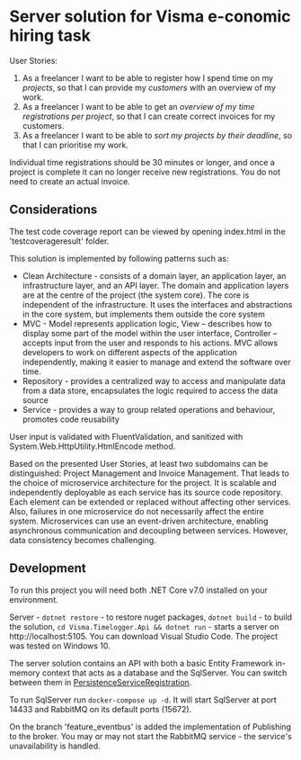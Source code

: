 # Server solution for Visma e-conomic hiring task

User Stories:
1. As a freelancer I want to be able to register how I spend time on my _projects_, so that I can provide my _customers_ with an overview of my work.
2. As a freelancer I want to be able to get an _overview of my time registrations per project_, so that I can create correct invoices for my customers.
3. As a freelancer I want to be able to _sort my projects by their deadline_, so that I can prioritise my work.

Individual time registrations should be 30 minutes or longer, and once a project is complete it can no longer receive new registrations. You do not need to create an actual invoice.

## Considerations

The test code coverage report can be viewed by opening index.html in the 'testcoverageresult' folder.

This solution is implemented by following patterns such as:
 - Clean Architecture - consists of a domain layer, an application layer, an infrastructure layer, and an API layer. The domain and application layers are at the centre of the project (the system core). The core is independent of the infrastructure. It uses the interfaces and abstractions in the core system, but implements them outside the core system
 - MVC - Model represents application logic, View – describes how to display some part of the model within the user interface, Controller – accepts input from the user and responds to his actions. MVC allows developers to work on different aspects of the application independently, making it easier to manage and extend the software over time.
 - Repository - provides a centralized way to access and manipulate data from a data store, encapsulates the logic required to access the data source
 - Service - provides a way to group related operations and behaviour, promotes code reusability

User input is validated with FluentValidation, and sanitized with System.Web.HttpUtility.HtmlEncode method.

Based on the presented User Stories, at least two subdomains can be distinguished: Project Management and Invoice Management. That leads to the choice of microservice architecture for the project. It is scalable and independently deployable as each service  has its source code repository. Each element can be extended or replaced without affecting other services. Also, failures in one microservice do not necessarily affect the entire system. Microservices can use an event-driven architecture, enabling asynchronous communication and decoupling between services. However, data consistency becomes challenging.


## Development

To run this project you will need both .NET Core v7.0 installed on your environment.

Server - `dotnet restore` - to restore nuget packages, `dotnet build` - to build the solution, `cd Visma.Timelogger.Api && dotnet run` - starts a server on http://localhost:5105. You can download Visual Studio Code. The project was tested on Windows 10.

The server solution contains an API with both a basic Entity Framework in-memory context that acts as a database and  the SqlServer. You can switch between them in [PersistenceServiceRegistration](https://github.com/kasarama/Visma.Timelogger.Server/blob/b8209677d9e75aca6e7db0700b1ff3e447458d99/Visma.Timelogger.Infrastructure/PersistenceServiceRegistration.cs#L13).

To run SqlServer run `docker-compose up -d`. It will start SqlServer at port 14433 and RabbitMQ on its default ports (15672).

On the branch 'feature_eventbus' is added the implementation of Publishing to the broker. You may or may not start the RabbitMQ service - the service's unavailability is handled.

